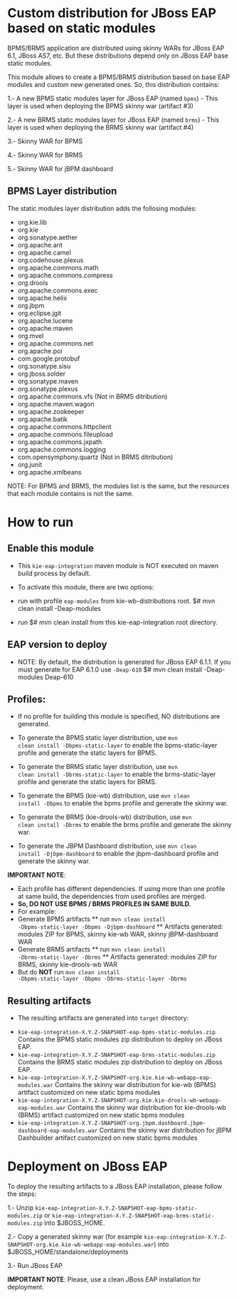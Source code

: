 Custom distribution for JBoss EAP based on static modules
==========================================================

BPMS/BRMS application are distributed using skinny WARs for JBoss EAP 6.1, JBoss AS7, etc. But these distributions depend only on JBoss EAP base static modules.

This module allows to create a BPMS/BRMS distribution based on base EAP modules and custom new generated ones. So, this distribution contains:

1.- A new BPMS static modules layer for JBoss EAP (named <code>bpms</code>) - This layer is used when deploying the BPMS skinny war (artifact #3)

2.- A new BRMS static modules layer for JBoss EAP (named <code>brms</code>) - This layer is used when deploying the BRMS skinny war (artifact #4)

3.- Skinny WAR for BPMS

4.- Skinny WAR for BRMS

5.- Skinny WAR for jBPM dashboard


BPMS Layer distribution
-----------------------

The static modules layer distribution adds the follosing modules:

* org.kie.lib
* org.kie
* org.sonatype.aether
* org.apache.ant
* org.apache.camel
* org.codehouse.plexus
* org.apache.commons.math
* org.apache.commons.compress
* org.drools
* org.apache.commons.exec
* org.apache.helix
* org.jbpm
* org.eclipse.jgit
* org.apache.lucene
* org.apache.maven
* org.mvel
* org.apache.commons.net
* org.apache.poi
* com.google.protobuf
* org.sonatype.sisu
* org.jboss.solder
* org.sonatype.maven
* org.sonatype.plexus
* org.apache.commons.vfs (Not in BRMS ditribution)
* org.apache.maven.wagon
* org.apache.zookeeper
* org.apache.batik
* org.apache.commons.httpclient
* org.apache.commons.fileupload
* org.apache.commons.jxpath
* org.apache.commons.logging
* com.opensymphony.quartz (Not in BRMS ditribution)
* org.junit
* org.apache.xmlbeans

NOTE: For BPMS and BRMS, the modules list is the same, but the resources that each module contains is not the same.

How to run
==========

Enable this module
------------------
* This <code>kie-eap-integration</code> maven module is NOT executed on maven build process by default.

* To activate this module, there are two options:
* run with profile <code>eap-modules</code> from kie-wb-distributions root.
$# mvn clean install -Deap-modules
* run $# mvn clean install from this kie-eap-integration root directory.

EAP version to deploy
---------------------
* NOTE: By default, the distribution is generated for JBoss EAP 6.1.1. If you must generate for EAP 6.1.0 use <code>-Deap-610</code>
$# mvn clean install -Deap-modules Deap-610

Profiles:
----------
- If no profile for building this module is specified, NO distributions are generated.

- To generate the BPMS static layer distribution, use <code>mvn clean install -Dbpms-static-layer</code> to enable the bpms-static-layer profile and generate the static layers for BPMS.
- To generate the BRMS static layer distribution, use <code>mvn clean install -Dbrms-static-layer</code> to enable the brms-static-layer profile and generate the static layers for BRMS.
- To generate the BPMS (kie-wb) distribution, use <code>mvn clean install -Dbpms</code> to enable the bpms profile and generate the skinny war.
- To generate the BRMS (kie-drools-wb) distribution, use <code>mvn clean install -Dbrms</code> to enable the brms profile and generate the skinny war.
- To generate the JBPM Dashboard distribution, use <code>mvn clean install -Djbpm-dashboard</code> to enable the jbpm-dashboard profile and generate the skinny war.

**IMPORTANT NOTE**:
* Each profile has different dependencies. If using more than one profile at same build, the dependencies from used profiles are merged.
* **So, DO NOT USE BPMS / BRMS PROFILES IN SAME BUILD.**
* For example:
* Generate BPMS artifacts
** run <code>mvn clean install -Dbpms-static-layer -Dbpms -Djbpm-dashboard</code>
** Artifacts generated: modules ZIP for BPMS, skinny kie-wb WAR, skinny jBPM-dashboard WAR
* Generate BRMS artifacts
** run <code>mvn clean install -Dbrms-static-layer -Dbrms</code>
** Artifacts generated: modules ZIP for BRMS, skinny kie-drools-wb WAR
* But do **NOT** run  <code>mvn clean install -Dbpms-static-layer -Dbpms -Dbrms-static-layer -Dbrms</code>



Resulting artifacts
---------------------
* The resulting artifacts are generated into <code>target</code> directory:
- <code>kie-eap-integration-X.Y.Z-SNAPSHOT-eap-bpms-static-modules.zip</code> Contains the BPMS static modules zip distribution to deploy on JBoss EAP.
- <code>kie-eap-integration-X.Y.Z-SNAPSHOT-eap-brms-static-modules.zip</code> Contains the BRMS static modules zip distribution to deploy on JBoss EAP.
- <code>kie-eap-integration-X.Y.Z-SNAPSHOT-org.kie.kie-wb-webapp-eap-modules.war</code> Contains the skinny war distribution for kie-wb (BPMS) artifact customized on new static bpms modules
- <code>kie-eap-integration-X.Y.Z-SNAPSHOT-org.kie.kie-drools-wb-webapp-eap-modules.war</code> Contains the skinny war distribution for kie-drools-wb (BRMS) artifact customized on new static bpms modules
- <code>kie-eap-integration-X.Y.Z-SNAPSHOT-org.jbpm.dashboard.jbpm-dashboard-eap-modules.war</code> Contains the skinny war distribution for jBPM Dashbuilder artifact customized on new static bpms modules

Deployment on JBoss EAP
=======================

To deploy the resulting artifacts to a JBoss EAP installation, please follow the steps:

1.- Unzip <code>kie-eap-integration-X.Y.Z-SNAPSHOT-eap-bpms-static-modules.zip</code> or <code>kie-eap-integration-X.Y.Z-SNAPSHOT-eap-brms-static-modules.zip</code> into $JBOSS_HOME.

2.- Copy a generated skinny war (for example <code>kie-eap-integration-X.Y.Z-SNAPSHOT-org.kie.kie-wb-webapp-eap-modules.war</code>) into $JBOSS_HOME/standalone/deployments

3.- Run JBoss EAP

**IMPORTANT NOTE**: Please, use a clean JBoss EAP installation for deployment.
